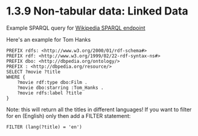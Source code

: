# 1.3.9 Non-tabular data: Linked Data

Example SPARQL query for [Wikipedia SPARQL endpoint](http://dbpedia.org/snorql)  

Here's an example for Tom Hanks

```
PREFIX rdfs: <http://www.w3.org/2000/01/rdf-schema#>
PREFIX rdf: <http://www.w3.org/1999/02/22-rdf-syntax-ns#>  
PREFIX dbo: <http://dbpedia.org/ontology/>  
PREFIX : <http://dbpedia.org/resource/>  
SELECT ?movie ?title   
WHERE {  
	?movie rdf:type dbo:Film .  
	?movie dbo:starring :Tom_Hanks .  
	?movie rdfs:label ?title  
}
```

Note: this will return all the titles in different languages! If you want to filter for en (English) only then add a FILTER statement:

```
FILTER (lang(?title) = 'en')
```
